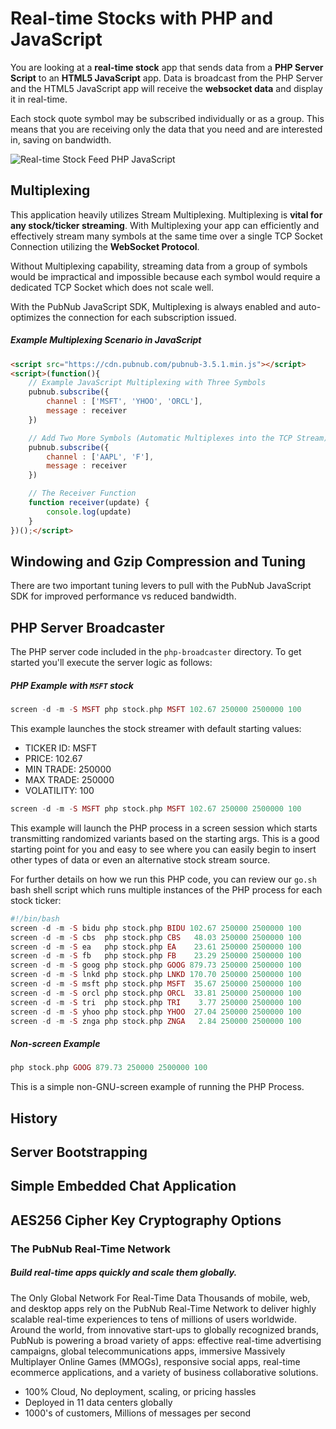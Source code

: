 # Real-time Stocks with PHP and JavaScript

You are looking at a **real-time stock** app that sends data from a
**PHP Server Script** to an **HTML5 JavaScript** app.
Data is broadcast from the PHP Server and the HTML5 JavaScript app
will receive the **websocket data** and display it in real-time.

Each stock quote symbol may be subscribed individually or as a group.
This means that you are receiving only the data that you need and
are interested in, saving on bandwidth.

![Real-time Stock Feed PHP JavaScript](http://pubnub-demo.s3.amazonaws.com/real-time-stock/real-time-stock-feed-php-javascript.png "Real-time Stock Feed PHP JavaScript")

## Multiplexing

This application heavily utilizes Stream Multiplexing.
Multiplexing is **vital for any stock/ticker streaming**.
With Multiplexing your app can efficiently and effectively
stream many symbols at the same time over a single
TCP Socket Connection utilizing the **WebSocket Protocol**.

Without Multiplexing capability, streaming data from a group of symbols
would be impractical and impossible because each symbol would require
a dedicated TCP Socket which does not scale well.

With the PubNub JavaScript SDK, Multiplexing is always enabled and
auto-optimizes the connection for each subscription issued.

##### Example Multiplexing Scenario in JavaScript

```html
<script src="https://cdn.pubnub.com/pubnub-3.5.1.min.js"></script>
<script>(function(){
    // Example JavaScript Multiplexing with Three Symbols
    pubnub.subscribe({
        channel : ['MSFT', 'YHOO', 'ORCL'],
        message : receiver
    })

    // Add Two More Symbols (Automatic Multiplexes into the TCP Stream)
    pubnub.subscribe({
        channel : ['AAPL', 'F'],
        message : receiver
    })

    // The Receiver Function
    function receiver(update) {
        console.log(update)
    }
})();</script>
```

## Windowing and Gzip Compression and Tuning

There are two important tuning levers to pull with the
PubNub JavaScript SDK for improved performance vs reduced bandwidth.

## PHP Server Broadcaster

The PHP server code included in the `php-broadcaster` directory.
To get started you'll execute the server logic as follows:

##### PHP Example with `MSFT` stock
```php
screen -d -m -S MSFT php stock.php MSFT 102.67 250000 2500000 100
```

This example launches the stock streamer with default starting values:

 - TICKER ID:  MSFT
 - PRICE:      102.67
 - MIN TRADE:  250000
 - MAX TRADE:  250000
 - VOLATILITY: 100

```php
screen -d -m -S MSFT php stock.php MSFT 102.67 250000 2500000 100
```

This example will launch the PHP process in a screen session which
starts transmitting randomized variants based on the starting args.
This is a good starting point for you and easy to see where
you can easily begin to insert other types of data or
even an alternative stock stream source.

For further details on how we run this PHP code, you can review our
`go.sh` bash shell script which runs multiple instances of the
PHP process for each stock ticker:

```php
#!/bin/bash
screen -d -m -S bidu php stock.php BIDU 102.67 250000 2500000 100 
screen -d -m -S cbs  php stock.php CBS   48.03 250000 2500000 100
screen -d -m -S ea   php stock.php EA    23.61 250000 2500000 100
screen -d -m -S fb   php stock.php FB    23.29 250000 2500000 100
screen -d -m -S goog php stock.php GOOG 879.73 250000 2500000 100
screen -d -m -S lnkd php stock.php LNKD 170.70 250000 2500000 100
screen -d -m -S msft php stock.php MSFT  35.67 250000 2500000 100
screen -d -m -S orcl php stock.php ORCL  33.81 250000 2500000 100
screen -d -m -S tri  php stock.php TRI    3.77 250000 2500000 100
screen -d -m -S yhoo php stock.php YHOO  27.04 250000 2500000 100
screen -d -m -S znga php stock.php ZNGA   2.84 250000 2500000 100
```

##### Non-screen Example

```php
php stock.php GOOG 879.73 250000 2500000 100
```

This is a simple non-GNU-screen example of running the PHP Process.


## History

## Server Bootstrapping 

## Simple Embedded Chat Application

## AES256 Cipher Key Cryptography Options




### The PubNub Real-Time Network
##### Build real-time apps quickly and scale them globally.

The Only Global Network For Real-Time Data
Thousands of mobile, web, and desktop apps rely on the PubNub Real-Time
Network to deliver highly scalable real-time experiences to tens of millions
of users worldwide.
Around the world, from innovative start-ups to globally recognized brands,
PubNub is powering a broad variety of apps:
effective real-time advertising campaigns,
global telecommunications apps,
immersive Massively Multiplayer Online Games (MMOGs),
responsive social apps,
real-time ecommerce applications,
and a variety of business collaborative solutions.

 - 100% Cloud, No deployment, scaling, or pricing hassles
 - Deployed in 11 data centers globally
 - 1000's of customers, Millions of messages per second

